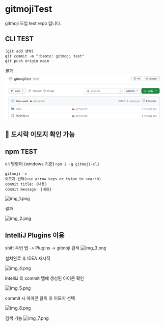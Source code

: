 # gitmojiTest
gitmoji 도입 test repo 입니다.

## CLI TEST

```cli
(git add 생략)
git commit -m ":bento: gitmoji test"
git push origin main
```
결과
![img.png](img.png)

:bento: 도시락 이모지 확인 가능
---

## npm TEST

cli 명령어 (windows 기준)
```npm i -g gitmoji-cli```

```
gitmoji -c
이모지 선택(use arrow keys or tytpe to search)
commit title: {내용}
commit message: {내용}
```
![img_1.png](img_1.png)

결과

![img_2.png](img_2.png)

## IntelliJ Plugins 이용

shift 두번 탭 -> Plugins -> gitmoji 검색
![img_3.png](img_3.png)

설치완료 후 IDEA 재시작

![img_4.png](img_4.png)

IntelliJ 의 commit 탭에 생성된 아이콘 확인

![img_5.png](img_5.png)

commit 시 아이콘 클릭 후 이모지 선택

![img_6.png](img_6.png)

검색 가능
![img_7.png](img_7.png)
